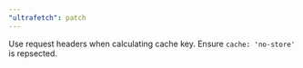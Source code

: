 ```yaml
---
"ultrafetch": patch
---
```


Use request headers when calculating cache key. Ensure `cache: 'no-store'` is repsected.
